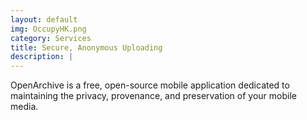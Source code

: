 ```yaml
---
layout: default
img: OccupyHK.png
category: Services
title: Secure, Anonymous Uploading
description: |
---
```

OpenArchive is a free, open-source mobile application dedicated to maintaining the privacy, provenance, and preservation of your mobile media. 

